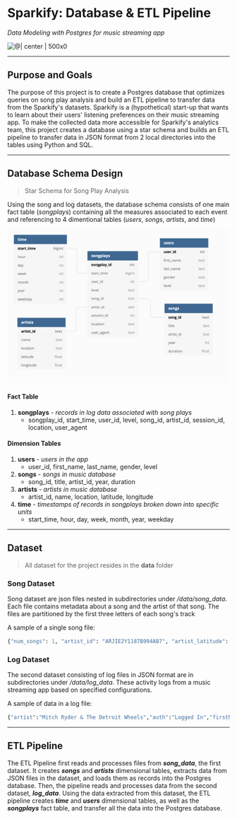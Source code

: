 # Sparkify: Database & ETL Pipeline
*Data Modeling with Postgres for music streaming app*

![@| center | 500x0](https://miro.medium.com/max/1200/1*7AOhGDnRL2eyJMUidCHZEA.jpeg)

---
## Purpose and Goals

The purpose of this project is to create a Postgres database that optimizes queries on song play analysis and build an ETL pipeline to transfer data from the Sparkify's datasets. Sparkify is a (hypothetical) start-up that wants to learn about their users' listening preferences on their music streaming app. To make the collected data more accessible for Sparkify's analytics team, this project creates a database using a star schema and builds an ETL pipeline to transfer data in JSON format from 2 local directories into the tables using Python and SQL.

---
## Database Schema Design
> Star Schema for Song Play Analysis

Using the song and log datasets, the database schema consists of one main fact table (*songplays*) containing all the measures associated to each event and referencing to 4 dimentional tables (*users*, *songs*, *artists*, and *time*)

![@Sparkify Database Schema | center | 500x0](https://raw.githubusercontent.com/evelynle28/Sparkify/master/data-modeling-with-postgres/img/Database%20Schema.png)

#### Fact Table
1. **songplays** - *records in log data associated with song plays*
    - songplay_id, start_time, user_id, level, song_id, artist_id, session_id, location, user_agent

#### Dimension Tables
1. **users** - *users in the app*
    - user_id, first_name, last_name, gender, level
2. **songs** - *songs in music database*
    - song_id, title, artist_id, year, duration
3. **artists** - *artists in music database*
    - artist_id, name, location, latitude, longitude
4. **time** - *timestamps of records in songplays broken down into specific units*
    - start_time, hour, day, week, month, year, weekday

---
## Dataset
> All dataset for the project resides in the **data** folder

### Song Dataset
Song dataset are json files nested in subdirectories under */data/song_data*. Each file contains metadata about a song and the artist of that song. The files are partitioned by the first three letters of each song's track

A sample of a single song file:

```Python
{"num_songs": 1, "artist_id": "ARJIE2Y1187B994AB7", "artist_latitude": null, "artist_longitude": null, "artist_location": "", "artist_name": "Line Renaud", "song_id": "SOUPIRU12A6D4FA1E1", "title": "Der Kleine Dompfaff", "duration": 152.92036, "year": 0}
```

### Log Dataset
The second dataset consisting of log files in JSON format are in subdirectories under */data/log_data*. These activity logs from a music streaming app based on specified configurations.

A sample of data in a log file:
```Python
{"artist":"Mitch Ryder & The Detroit Wheels","auth":"Logged In","firstName":"Tegan","gender":"F","itemInSession":65,"lastName":"Levine","length":205.03465,"level":"paid","location":"Portland-South Portland, ME","method":"PUT","page":"NextSong","registration":1540794356796.0,"sessionId":992,"song":"Jenny Take A Ride (LP Version)","status":200,"ts":1543363215796,"userAgent":"\"Mozilla\/5.0 (Macintosh; Intel Mac OS X 10_9_4) AppleWebKit\/537.36 (KHTML, like Gecko) Chrome\/36.0.1985.143 Safari\/537.36\"","userId":"80"}
```

---
## ETL Pipeline

The ETL Pipeline first reads and processes files from ***song_data***, the first dataset. It creates ***songs*** and ***artists*** dimensional tables, extracts data from JSON files in the dataset, and loads them as records into the Postgres database. Then, the pipeline reads and processes data from the second dataset, ***log_data***. Using the data extracted from this dataset, the ETL pipeline creates ***time*** and ***users*** dimensional tables, as well as the ***songplays*** fact table, and transfer all the data into the Postgres database.
